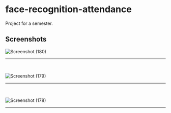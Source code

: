 # face-recognition-attendance

Project for a semester.


## Screenshots

![Screenshot (180)](https://user-images.githubusercontent.com/51753810/108854076-74bb0c80-760d-11eb-974d-a56ef1c93660.png)

 <hr><br>

![Screenshot (179)](https://user-images.githubusercontent.com/51753810/108854089-77b5fd00-760d-11eb-89ed-93a1b325e43a.png)

 <hr><br>

![Screenshot (178)](https://user-images.githubusercontent.com/51753810/108854085-7684d000-760d-11eb-8f38-892fdb5fa52d.png)

 <hr><br>